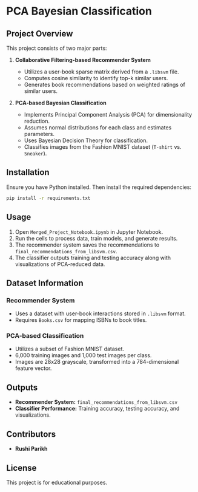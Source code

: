 # PCA Bayesian Classification

## Project Overview
This project consists of two major parts:
1. **Collaborative Filtering-based Recommender System**
   - Utilizes a user-book sparse matrix derived from a `.libsvm` file.
   - Computes cosine similarity to identify top-k similar users.
   - Generates book recommendations based on weighted ratings of similar users.

2. **PCA-based Bayesian Classification**
   - Implements Principal Component Analysis (PCA) for dimensionality reduction.
   - Assumes normal distributions for each class and estimates parameters.
   - Uses Bayesian Decision Theory for classification.
   - Classifies images from the Fashion MNIST dataset (`T-shirt` vs. `Sneaker`).

## Installation
Ensure you have Python installed. Then install the required dependencies:
```bash
pip install -r requirements.txt
```

## Usage
1. Open `Merged_Project_Notebook.ipynb` in Jupyter Notebook.
2. Run the cells to process data, train models, and generate results.
3. The recommender system saves the recommendations to `final_recommendations_from_libsvm.csv`.
4. The classifier outputs training and testing accuracy along with visualizations of PCA-reduced data.

## Dataset Information
### **Recommender System**
- Uses a dataset with user-book interactions stored in `.libsvm` format.
- Requires `Books.csv` for mapping ISBNs to book titles.

### **PCA-based Classification**
- Utilizes a subset of Fashion MNIST dataset.
- 6,000 training images and 1,000 test images per class.
- Images are 28x28 grayscale, transformed into a 784-dimensional feature vector.

## Outputs
- **Recommender System:** `final_recommendations_from_libsvm.csv`
- **Classifier Performance:** Training accuracy, testing accuracy, and visualizations.

## Contributors
- **Rushi Parikh**

## License
This project is for educational purposes.

